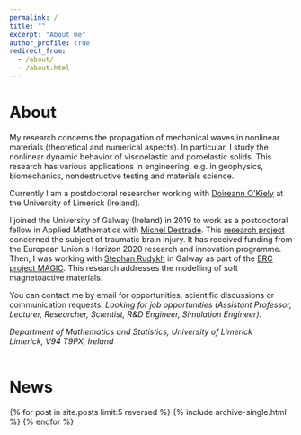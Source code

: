 ```yaml
---
permalink: /
title: ""
excerpt: "About me"
author_profile: true
redirect_from: 
  - /about/
  - /about.html
---
```


About
======

My research concerns the propagation of mechanical waves in nonlinear materials (theoretical and numerical aspects). In particular, I study the nonlinear dynamic behavior of viscoelastic and poroelastic solids. This research has various applications in engineering, e.g. in geophysics, biomechanics, nondestructive testing and materials science.

Currently I am a postdoctoral researcher working with [Doireann O'Kiely](https://www.doireannokiely.com/) at the University of Limerick (Ireland).

I joined the University of Galway (Ireland) in 2019 to work as a postdoctoral fellow in Applied Mathematics with [Michel Destrade](https://www.universityofgalway.ie/science-engineering/school-of-maths/staff-profiles/academic/micheldestrade/). This [research project](https://cordis.europa.eu/project/id/101023950) concerned the subject of traumatic brain injury. It has received funding from the European Union's Horizon 2020 research and innovation programme. Then, I was working with [Stephan Rudykh](https://scholar.google.com/citations?user=gGiZAKUAAAAJ) in Galway as part of the [ERC project MAGIC](https://cordis.europa.eu/project/id/852281). This research addresses the modelling of soft magnetoactive materials.

You can contact me by email for opportunities, scientific discussions or communication requests. <em> Looking for job opportunities (Assistant Professor, Lecturer, Researcher, Scientist, R&D Engineer, Simulation Engineer). </em>

<address>
Department of Mathematics and Statistics, University of Limerick<br>
Limerick, V94 T9PX, Ireland​
</address><br>

News
======

{% for post in site.posts limit:5 reversed %}
  {% include archive-single.html %}
{% endfor %}